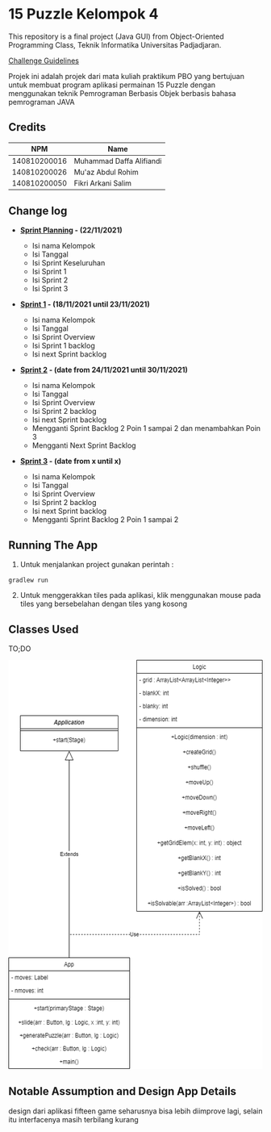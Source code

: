 # 15 Puzzle Kelompok 4

This repository is a final project (Java GUI) from Object-Oriented Programming Class, Teknik Informatika Universitas Padjadjaran. 

[Challenge Guidelines](challenge-guideline.md)

Projek ini adalah projek dari mata kuliah praktikum PBO yang bertujuan untuk membuat program aplikasi permainan 15 Puzzle dengan menggunakan teknik Pemrograman Berbasis Objek berbasis bahasa pemrograman JAVA

## Credits
| NPM           | Name        |
| ------------- |-------------|
| 140810200016  | Muhammad Daffa Alifiandi    |
| 140810200026  | Mu'az Abdul Rohim    |
| 140810200050  | Fikri Arkani Salim |

## Change log
- **[Sprint Planning](changelog/sprint-planning.md) - (22/11/2021)** 
   - Isi nama Kelompok 
   - Isi Tanggal
   - Isi Sprint Keseluruhan
   - Isi Sprint 1
   - Isi Sprint 2
   - Isi Sprint 3

- **[Sprint 1](changelog/sprint-1.md) - (18/11/2021 until 23/11/2021)** 
   - Isi nama Kelompok 
   - Isi Tanggal
   - Isi Sprint Overview
   - Isi Sprint 1 backlog
   - Isi next Sprint backlog

- **[Sprint 2](changelog/sprint-2.md) - (date from 24/11/2021 until 30/11/2021)** 
   - Isi nama Kelompok 
   - Isi Tanggal
   - Isi Sprint Overview
   - Isi Sprint 2 backlog
   - Isi next Sprint backlog
   - Mengganti Sprint Backlog 2 Poin 1 sampai 2 dan menambahkan Poin 3
   - Mengganti Next Sprint Backlog
   
- **[Sprint 3](changelog/sprint-3.md) - (date from x until x)** 
   - Isi nama Kelompok 
   - Isi Tanggal
   - Isi Sprint Overview
   - Isi Sprint 2 backlog
   - Isi next Sprint backlog
   - Mengganti Sprint Backlog 2 Poin 1 sampai 2 
  
## Running The App

1. Untuk menjalankan project gunakan perintah :

 ```
 gradlew run 
 ```
2. Untuk menggerakkan tiles pada aplikasi, klik menggunakan mouse pada tiles yang bersebelahan dengan tiles yang kosong

## Classes Used

TO;DO

<img src='img/PBO.png' width='546px' height='811'>

## Notable Assumption and Design App Details

design dari aplikasi fifteen game seharusnya bisa lebih diimprove lagi, selain itu interfacenya masih terbilang kurang
